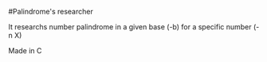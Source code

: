 #Palindrome's researcher

It researchs number palindrome in a given base (-b) for a specific number (-n X)

Made in C